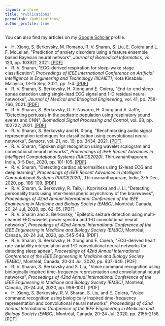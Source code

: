 ```yaml
---
layout: archive
title: "Publications"
permalink: /publications/
author_profile: true
---
```


You can also find my articles on my <u><a href="https://scholar.google.com.au/citations?user=3Rd5QOEAAAAJ">Google Scholar</a></u> profile.

<li> H. Xiong, S. Berkovsky, M. Romano, R. V. Sharan, S. Liu, E. Coiera and L. F. McLellan, "Prediction of anxiety disorders using a feature ensemble based Bayesian neural network", <i>Journal of Biomedical Informatics</i>, vol. 123, pp. 103921, 2021. <a href="https://roneelsharan.github.io/files/2021JBI.pdf" target="_blank">[PDF]</a></li>
<li> R. V. Sharan, "ECG-derived respiration for sleep-wake stage classification", <i>Proceedings of IEEE International Conference on Artificial Intelligence in Engineering and Technology (IICAIET)</i>, Kota Kinabalu, Malaysia, 13-15 Sep, 2021, pp. 1-4. <a href="https://roneelsharan.github.io/files/2021IICAIET.pdf" target="_blank">[PDF]</a></li>
<li> R. V. Sharan, S. Berkovsky, H. Xiong and E. Coiera, "End-to-end sleep apnea detection using single-lead ECG signal and 1-D residual neural networks", <i>Journal of Medical and Biological Engineering</i>, vol. 41, pp. 758-766, 2021. <a href="https://roneelsharan.github.io/files/2021JMBE.pdf" target="_blank">[PDF]</a></li>
<li> R. V. Sharan, S. Berkovsky, D. F. Navarro, H. Xiong and A. Jaffe, "Detecting pertussis in the pediatric population using respiratory sound events and CNN", <i>Biomedical Signal Processing and Control</i>, vol. 68, pp. 102722, 2021. <a href="https://roneelsharan.github.io/files/2021BSPC.pdf" target="_blank">[PDF]</a></li>
<li> R. V. Sharan, S. Berkovsky and H. Xiong, "Benchmarking audio signal representation techniques for classification using convolutional neural networks", <i>Sensors</i>, vol. 21, no. 10, pp. 3434, 2021. <a href="https://roneelsharan.github.io/files/2021SENSORS.pdf" target="_blank">[PDF]</a></li>
<li> R. V. Sharan, "Spoken digit recognition using wavelet scalogram and convolutional neural networks", <i>Proceedings of IEEE Recent Advances in Intelligent Computational Systems (RAICS2020)</i>, Thiruvananthapuram, India, 3-5 Dec, 2020, pp. 101-105. <a href="https://roneelsharan.github.io/files/2021RAICS1.pdf" target="_blank">[PDF]</a></li>
<li> R. V. Sharan, "Detecting cardiac abnormalities using 12-lead ECG and deep learning", <i>Proceedings of IEEE Recent Advances in Intelligent Computational Systems (RAICS2020)</i>, Thiruvananthapuram, India, 3-5 Dec, 2020, pp. 106-109. <a href="https://roneelsharan.github.io/files/2021RAICS2.pdf" target="_blank">[PDF]</a></li>
<li> R. V. Sharan, S. Berkovsky, R. Taib, I. Koprinska and J. Li, "Detecting personality traits using inter-hemispheric asynchrony of the brainwaves", <i>Proceedings of 42nd Annual International Conference of the IEEE Engineering in Medicine and Biology Society (EMBC)</i>, Montréal, Canada, 20-24 Jul, 2020, pp. 62-65. <ahref="https://roneelsharan.github.io/files/2021EMBC1.pdf" target="_blank">[PDF]</a></li>
<li> R. V. Sharan and S. Berkovsky, "Epileptic seizure detection using multi-channel EEG wavelet power spectra and 1-D convolutional neural networks", <i>Proceedings of 42nd Annual International Conference of the IEEE Engineering in Medicine and Biology Society (EMBC)</i>, Montréal, Canada, 20-24 Jul, 2020, pp. 545-548. <ahref="https://roneelsharan.github.io/files/2021EMBC2.pdf" target="_blank">[PDF]</a></li>
<li> R. V. Sharan, S. Berkovsky, H. Xiong and E. Coiera, "ECG-derived heart rate variability interpolation and 1-D convolutional neural networks for detecting sleep apnea", <i>Proceedings of 42nd Annual International Conference of the IEEE Engineering in Medicine and Biology Society (EMBC)</i>, Montréal, Canada, 20-24 Jul, 2020, pp. 637-640. <ahref="https://roneelsharan.github.io/files/2021EMBC3.pdf" target="_blank">[PDF]</a></li>
<li> R. V. Sharan, S. Berkovsky and S. Liu, "Voice command recognition using biologically inspired time-frequency representation and convolutional neural networks", <i>Proceedings of 42nd Annual International Conference of the IEEE Engineering in Medicine and Biology Society (EMBC)</i>, Montréal, Canada, 20-24 Jul, 2020, pp. 998-1001. <ahref="https://roneelsharan.github.io/files/2021EMBC4.pdf" target="_blank">[PDF]</a></li>
<li> H. Xiong, S. Berkovsky, R. V. Sharan, S. Liu, and E. Coiera, "Voice command recognition using biologically inspired time-frequency representation and convolutional neural networks", <i>Proceedings of 42nd Annual International Conference of the IEEE Engineering in Medicine and Biology Society (EMBC)</i>, Montréal, Canada, 20-24 Jul, 2020, pp. 2155-2158. <ahref="https://roneelsharan.github.io/files/2021EMBC5.pdf" target="_blank">[PDF]</a></li>
